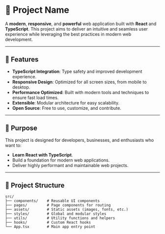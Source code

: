 # 🚀 Project Name

A **modern**, **responsive**, and **powerful** web application built with **React** and **TypeScript**. This project aims to deliver an intuitive and seamless user experience while leveraging the best practices in modern web development.

---

## 🌟 Features

- **TypeScript Integration**: Type safety and improved development experience.
- **Responsive Design**: Optimized for all screen sizes, from mobile to desktop.
- **Performance Optimized**: Built with modern tools and techniques to ensure fast load times.
- **Extensible**: Modular architecture for easy scalability.
- **Open Source**: Free to use, customize, and contribute.

---

## 🎯 Purpose

This project is designed for developers, businesses, and enthusiasts who want to:
- **Learn React with TypeScript**.
- Build a foundation for modern web applications.
- Deliver highly performant and maintainable web projects.

---

## 📂 Project Structure

```plaintext
src/
├── components/    # Reusable UI components
├── pages/         # Page components for routing
├── assets/        # Static assets (images, fonts, etc.)
├── styles/        # Global and modular styles
├── utils/         # Utility functions and helpers
├── hooks/         # Custom React hooks
└── App.tsx        # Main app entry point
